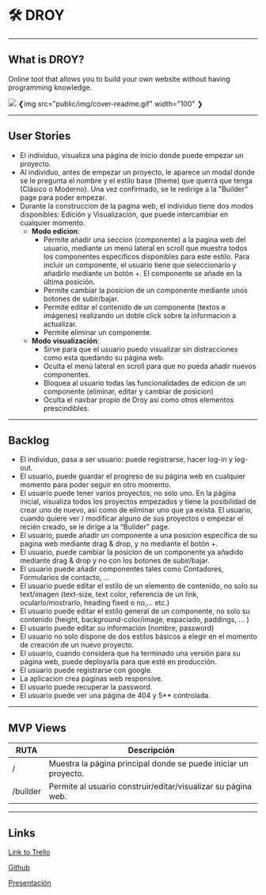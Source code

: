 # 🛠 DROY

* * *

## What is DROY?
Online tool that allows you to build your own website without having programming knowledge.

![](public/img/cover-readme.gif)
❮img src="public/img/cover-readme.gif" width="100" ❯


* * *

## User Stories 

* El individuo, visualiza una página de inicio donde puede empezar un proyecto.
* Al individuo, antes de empezar un proyecto, le aparece un modal donde se le pregunta el nombre y el estilo base (theme) que querrá que tenga (Clásico o Moderno). Una vez confirmado, se le redirige a la "Builder” page para poder empezar.
* Durante la construccion de la pagina web, el individuo tiene dos modos disponibles: Edición y Visualización, que puede intercambiar en cualquier momento.
  - **Modo edicion**:
    - Permite añadir una seccion (componente) a la pagina web del usuario, mediante un menú lateral en scroll que muestra todos los componentes específicos disponibles para este estilo. Para incluir un componente, el usuario tiene que seleccionarlo y añadirlo mediante un botón +. El componente se añade en la última posición.
    - Permite cambiar la posicion de un componente mediante unos botones de subir/bajar.
    - Permite editar el contenido de un componente (textos e imágenes) realizando un doble click sobre la informacion a actualizar.
    - Permite eliminar un componente.
  - **Modo visualización**:
    - Sirve para que el usuario puedo visualizar sin distracciones como esta quedando su página web.
    - Oculta el menú lateral en scroll para que no pueda añadir nuevos componentes.
    - Bloquea al usuario todas las funcionalidades de edicion de un componente (eliminar, editar y cambiar de posicion)
    - Oculta el navbar propio de Droy así como otros elementos prescindibles.
    

* * *

## Backlog 

* El individuo, pasa a ser usuario: puede registrarse, hacer log-in y log-out.
* El usuario, puede guardar el progreso de su página web en cualquier momento para poder seguir en otro momento.
* El usuario puede tener varios proyectos, no solo uno. En la página inicial, visualiza todos los proyectos empezados y tiene la posibilidad de crear uno de nuevo, asi como de eliminar uno que ya exista. El usuario, cuando quiere ver / modificar alguno de sus proyectos o empezar el recién creado, se le dirige a la “Builder” page.
* El usuario, puede añadir un componente a una posicion específica de su pagina web mediante drag & drop, y no mediante el botón +.
* El usuario, puede cambiar la posicion de un componente ya añadido mediante drag & drop y no con los botones de subir/bajar.
* El usuario puede añadir componentes tales como Contadores, Formularios de contacto, ...
* El usuario puede editar el estilo de un elemento de contenido, no solo su text/imagen (text-size, text color, referencia de un link, ocularlo/mostrarlo, heading fixed o no,... etc.)
* El usuario puede editar el estilo general de un componente, no solo su contenido (height, background-color/image, espaciado, paddings, ... )
* El usuario puede editar su información (nombre, password)
* El usuario no solo dispone de dos estilos básicos a elegir en el momento de creación de un nuevo proyecto.
* El usuario, cuando considera que ha terminado una versión para su página web, puede deployarla para que esté en producción.
* El usuario puede registrarse con google.
* La aplicacion crea paginas web responsive.
* El usuario puede recuperar la password.
* El usuario puede ver una página de 404 y 5** controlada.

* * *

## MVP Views 

| RUTA | Descripción |
| -- | -- |
| / | Muestra la página principal donde se puede iniciar un proyecto. | 
| /builder | Permite al usuario construir/editar/visualizar su página web. |

* * *


## Links

[Link to Trello](https://trello.com/b/Krfo4Qp5/droy)

[Github](https://github.com/marcmnc7/droy)

[Presentación](https://docs.google.com/presentation/d/1uFGmgLAgxeSe85KBZDAyAb9DgJ9LqC1k4Wlm6_MQMug/edit#slide=id.p)

